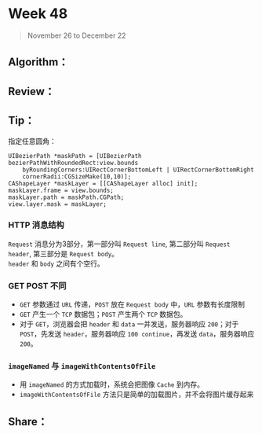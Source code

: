 # Week 48

> November 26 to December 22

## Algorithm：


## Review：


## Tip：
指定任意圆角：
```objc
UIBezierPath *maskPath = [UIBezierPath bezierPathWithRoundedRect:view.bounds 
    byRoundingCorners:UIRectCornerBottomLeft | UIRectCornerBottomRight 
    cornerRadii:CGSizeMake(10,10)];
CAShapeLayer *maskLayer = [[CAShapeLayer alloc] init];
maskLayer.frame = view.bounds;
maskLayer.path = maskPath.CGPath;
view.layer.mask = maskLayer;
```

### HTTP 消息结构
`Request` 消息分为3部分，第一部分叫 `Request line`, 第二部分叫 `Request header`, 第三部分是 `Request body`。  
`header` 和 `body` 之间有个空行。

### GET POST 不同
- `GET` 参数通过 `URL` 传递，`POST` 放在 `Request body` 中，`URL` 参数有长度限制
- `GET` 产生一个 `TCP` 数据包；`POST` 产生两个 `TCP` 数据包。
- 对于 `GET`，浏览器会把 `header` 和 `data` 一并发送，服务器响应 `200`；对于 `POST`，先发送 `header`，服务器响应 `100 continue`，再发送 `data`，服务器响应 `200`。

### `imageNamed` 与 `imageWithContentsOfFile`
- 用 `imageNamed` 的方式加载时，系统会把图像 `Cache` 到内存。
- `imageWithContentsOfFile` 方法只是简单的加载图片，并不会将图片缓存起来

## Share：
